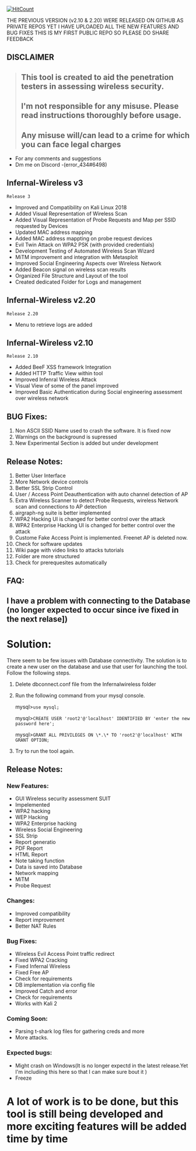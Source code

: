 [![HitCount](http://hits.dwyl.com/error434/wirehack.svg)](http://hits.dwyl.com/error434/wirehack) 

THE PREVIOUS VERSION (v2.10 & 2.20) WERE RELEASED ON GITHUB AS PRIVATE REPOS 
 YET I HAVE UPLOADED ALL THE NEW FEATURES AND BUG FIXES
 THIS IS MY FIRST PUBLIC REPO SO PLEASE DO SHARE FEEDBACK

##                                     DISCLAIMER
> ## This tool is created to aid the penetration testers in assessing wireless security.
> ## I'm not responsible for any misuse. Please read instructions thoroughly before usage.  
> ## Any misuse will/can lead to a crime for which you can face legal charges


* For any comments and suggestions
* Dm me on Discord -(error_434#6498)





## Infernal-Wireless v3
    Release 3

- Improved and Compatibility on Kali Linux 2018
- Added Visual Representation of Wireless Scan 
- Added Visual Representation of Probe Requests and Map per SSID requested by Devices
- Updated MAC address mapping
- Added MAC address mappting on probe request devices
- Evil Twin Attack on WPA2 PSK (with provided credentials)
- Development Testing of Automated Wireless Scan Wizard
- MiTM improvement and integration with Metasploit
- Improved Social Engineering Aspects over Wireless Network 
- Added Beacon signal on wireless scan results
- Organized File Structure and Layout of the tool
- Created dedicated Folder for Logs and management 


## Infernal-Wireless v2.20
    Release 2.20

- Menu to retrieve logs are added 


## Infernal-Wireless v2.10
    Release 2.10

- Added BeeF XSS framework Integration 
- Added HTTP Traffic View within tool
- Improved Infenral Wireless Attack
- Visual View of some of the panel improved
- Improved Basic Authentication during Social engineering assessment over wireless network


## BUG Fixes:

1. Non ASCII SSID Name used to crash the software. It is fixed now
2. Warnings on the background is supressed
3. New Experimental Section is added but under development

## Release Notes:

1.  Better User Interface
2.  More Network device controls
3.  Better SSL Strip Control
4.  User / Access Point Deauthentication with auto channel detection of AP
5.  Extra Wireless Scanner to detect Probe Requests, wireless Network scan and connections to AP detection
6.  airgraph-ng suite is better implemented 
7.  WPA2 Hacking UI is changed for better control over the attack
8.  WPA2 Enterprise Hacking UI is changed for better control over the attack
9.  Custome Fake Access Point is implemented. Freenet AP is deleted now. 
10. Check for software updates
11. Wiki page with video links to attacks tutorials
12. Folder are more structured
13. Check for prerequesites automatically

## FAQ:

## I have a problem with connecting to the Database (no longer expected to occur since ive fixed in the next relase])

# Solution:
There seem to be few issues with Database connectivity. The solution is to create a new user on the database and use that user for launching the tool. Follow the following steps.

1. Delete dbconnect.conf file from the Infernalwireless folder

2. Run the following command from your mysql console.

	mysql>`use mysql;`

	mysql>`CREATE USER 'root2'@'localhost' IDENTIFIED BY 'enter the new password here';`

	mysql>`GRANT ALL PRIVILEGES ON \*.\* TO 'root2'@'localhost' WITH GRANT OPTION;`

3. Try to run the tool again.


## Release Notes:

### New Features:

* GUI Wireless security assessment SUIT
* Impelemented
* WPA2 hacking
* WEP Hacking
* WPA2 Enterprise hacking
* Wireless Social Engineering
* SSL Strip
* Report generatio
* PDF Report
* HTML Report
* Note taking function
* Data is saved into Database
* Network mapping
* MiTM
* Probe Request


### Changes:

* Improved compatibility
* Report improvement
* Better NAT Rules


### Bug Fixes:

* Wireless Evil Access Point traffic redirect
* Fixed WPA2 Cracking
* Fixed Infernal Wireless
* Fixed Free AP
* Check for requirements
* DB implementation via config file
* Improved Catch and error
* Check for requirements
* Works with Kali 2

### Coming Soon:

* Parsing t-shark log files for gathering creds and more
* More attacks.

### Expected bugs:


* Might crash on Windows(It is no longer expectd in the latest release.Yet I'm includiing this here so that I can make sure bout it )
* Freeze

#  A lot of work is to be done, but this tool is still being developed and more exciting features will be added time by time



